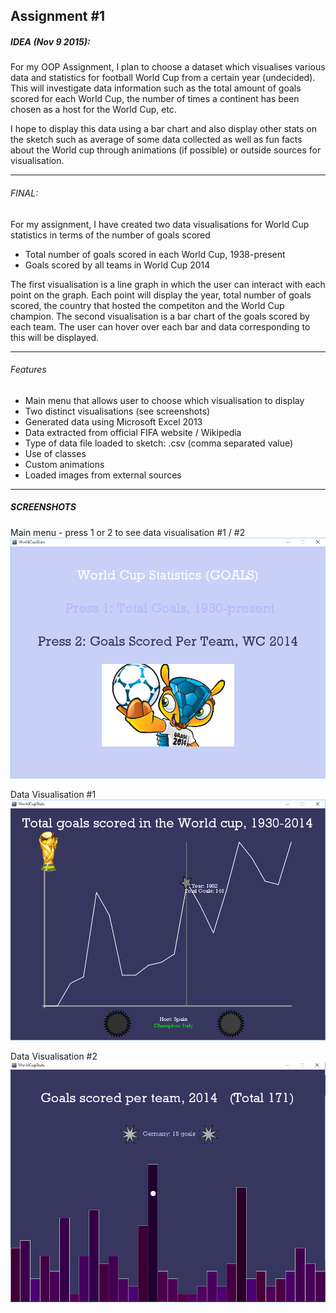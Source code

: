 ## Assignment #1
##### IDEA (Nov 9 2015):
For my OOP Assignment, I plan to choose a dataset which visualises various data 
and statistics for football World Cup from a certain year (undecided). This will investigate data information such
as the total amount of goals scored for each World Cup, the number of times a continent has been chosen as a 
host for the World Cup, etc.

I hope to display this data using a bar chart and also display other stats on the sketch such as average of some data collected
as well as fun facts about the World cup through animations (if possible) or outside sources for visualisation.
***

###### FINAL:
For my assignment, I have created two data visualisations for World Cup statistics in terms of the number of goals scored
- Total number of goals scored in each World Cup, 1938-present
- Goals scored by all teams in World Cup 2014

The first visualisation is a line graph in which the user can interact with each point on the graph. Each point will 
display the year, total number of goals scored, the country that hosted the competiton and the World Cup champion.
The second visualisation is a bar chart of the goals scored by each team. The user can hover over each bar and data corresponding 
to this	will be displayed.
***

###### Features
- Main menu that allows user to choose which visualisation to display
- Two distinct visualisations (see screenshots)
- Generated data using Microsoft Excel 2013
- Data extracted from official FIFA website / Wikipedia
- Type of data file loaded to sketch: .csv (comma separated value)
- Use of classes
- Custom animations
- Loaded images from external sources

***

##### SCREENSHOTS
Main menu - press 1 or 2 to see data visualisation #1 / #2
![alt text](https://github.com/mtxi/OOP-CS/blob/master/Assignment/screenshots/home.png "Main Menu")

Data Visualisation #1
![alt text](https://github.com/mtxi/OOP-CS/blob/master/Assignment/screenshots/datav1.png "Data Visualisation #1")

Data Visualisation #2
![alt text](https://github.com/mtxi/OOP-CS/blob/master/Assignment/screenshots/datav2.png "Data Visualisation #2")
